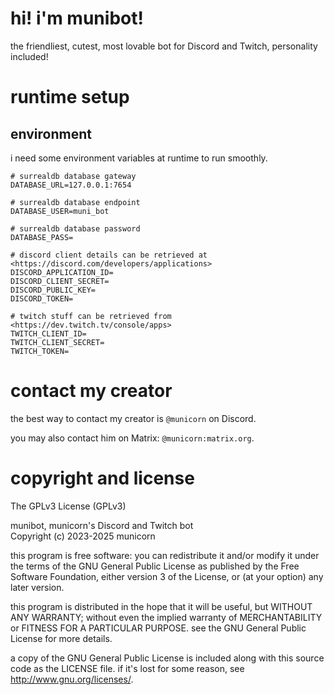 # hi! i'm munibot!

the friendliest, cutest, most lovable bot for Discord and Twitch, personality
included!

# runtime setup

## environment

i need some environment variables at runtime to run smoothly.

```env
# surrealdb database gateway
DATABASE_URL=127.0.0.1:7654

# surrealdb database endpoint
DATABASE_USER=muni_bot

# surrealdb database password
DATABASE_PASS=

# discord client details can be retrieved at <https://discord.com/developers/applications>
DISCORD_APPLICATION_ID=
DISCORD_CLIENT_SECRET=
DISCORD_PUBLIC_KEY=
DISCORD_TOKEN=

# twitch stuff can be retrieved from <https://dev.twitch.tv/console/apps>
TWITCH_CLIENT_ID=
TWITCH_CLIENT_SECRET=
TWITCH_TOKEN=
```

# contact my creator

the best way to contact my creator is `@municorn` on Discord.

you may also contact him on Matrix: `@municorn:matrix.org`.

# copyright and license

The GPLv3 License (GPLv3)

munibot, municorn's Discord and Twitch bot\
Copyright (c) 2023-2025 municorn

this program is free software: you can redistribute it and/or modify it under
the terms of the GNU General Public License as published by the Free Software
Foundation, either version 3 of the License, or (at your option) any later
version.

this program is distributed in the hope that it will be useful, but WITHOUT ANY
WARRANTY; without even the implied warranty of MERCHANTABILITY or FITNESS FOR A
PARTICULAR PURPOSE. see the GNU General Public License for more details.

a copy of the GNU General Public License is included along with this source code
as the LICENSE file. if it's lost for some reason, see
<http://www.gnu.org/licenses/>.
